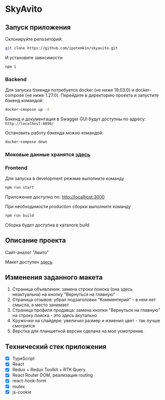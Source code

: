 # SkyAvito

## Запуск приложения

Склонируйте репозиторий:

```sh
git clone https://github.com/ipotemkin/skyavito.git
```

И установите зависимости:
```sh
npm i
```

### Backend

Для запуска бэкенда потребуется docker (не ниже 19.03.0) и docker-compose (не ниже 1.27.0).
Перейдите в директорию проекта и запустите бэкенд командой:

```sh
docker-cmopose up -d
```

Бэкенд и документация в Swagger GUI будут доступны по адресу: `http://localhost:8090/`

Остановить работу бэкенда можно командой:

```sh
docker-compose down
```

### Моковые данные хранятся [здесь](/data)

### Frontend

Для запуска в development режиме выполните команду

```sh
npm run start
```

Приложение доступно по: [http://localhost:3000](http://localhost:3000)

При необходимости production сборки выполните команду

```sh
npm run build
```

Сборка будет доступна в каталоге build


## Описание проекта

Сайт-аналог "Авито"

Макет доступен [здесь](https://www.figma.com/file/ISqzPS7Sym7V004jFo5buE/%D0%A1%D0%B0%D0%B9%D1%82-%D0%B0%D0%BD%D0%B0%D0%BB%D0%BE%D0%B3-%D0%90%D0%B2%D0%B8%D1%82%D0%BE?node-id=0%3A1&t=TkHwMTtpkVn5B1xD-0)

## Изменения заданного макета

1. Страница объявления: замена строки поиска (она здесь неактуальна) на кнопку "Вернуться на главную"
2. Страница отзывов: убрал подзаголовки "Комментерий" - в нем нет смысла, а место занимает
3. Страница профиля продавца: замена кнопки "Вернуться на главную" на строку поиска - это здесь акутально
4. Кружочки на слайдере: увеличил размер и изменил цвет - так лучше смотрится
5. Верстка для планшетной версии сделана на мое усмотрение.

## Технический стек приложения

- [x] TypeScript
- [x] React
- [x] Redux + Redux Toolkit + RTK Query
- [x] React Router DOM, реализация routing
- [x] react-hook-form
- [x] mutex
- [x] js-cookie
